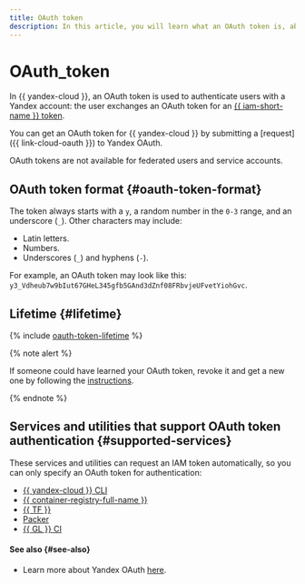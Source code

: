 ```yaml
---
title: OAuth token
description: In this article, you will learn what an OAuth token is, about its purpose, format, and TTL, and about the services supporting the OAuth token authentication method.
---
```


# OAuth_token


In {{ yandex-cloud }}, an OAuth token is used to authenticate users with a Yandex account: the user exchanges an OAuth token for an [{{ iam-short-name }} token](iam-token.md).

You can get an OAuth token for {{ yandex-cloud }} by submitting a [request]({{ link-cloud-oauth }}) to Yandex OAuth.

OAuth tokens are not available for federated users and service accounts.

## OAuth token format {#oauth-token-format}

The token always starts with a `y`, a random number in the `0-3` range, and an underscore (`_`). Other characters may include:

* Latin letters.
* Numbers.
* Underscores (`_`) and hyphens (`-`).

For example, an OAuth token may look like this: `y3_Vdheub7w9bIut67GHeL345gfb5GAnd3dZnf08FRbvjeUFvetYiohGvc`.

## Lifetime {#lifetime}

{% include [oauth-token-lifetime](../../../_includes/oauth-token-lifetime.md) %}

{% note alert %}

If someone could have learned your OAuth token, revoke it and get a new one by following the [instructions](../../operations/compromised-credentials.md#oauth-reissue).

{% endnote %}

## Services and utilities that support OAuth token authentication {#supported-services}

These services and utilities can request an IAM token automatically, so you can only specify an OAuth token for authentication:
* [{{ yandex-cloud }} CLI](../../../cli/quickstart.md#initialize)
* [{{ container-registry-full-name }}](../../../container-registry/operations/authentication.md#user)
* [{{ TF }}](../../../tutorials/infrastructure-management/terraform-quickstart.md)
* [Packer](../../../tutorials/infrastructure-management/packer-quickstart.md)
* [{{ GL }} CI](../../../tutorials/testing/ci-for-snapshots.md)

#### See also {#see-also}

* Learn more about Yandex OAuth [here](https://yandex.com/dev/id/doc/dg/oauth/concepts/about.html).
